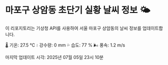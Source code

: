 
# 마포구 상암동 초단기 실황 날씨 정보 🌤️

이 리포지토리는 기상청 API를 사용하여 서울 마포구 상암동의 날씨 정보를 업데이트합니다. 

🌡️ 기온: 27.5 ℃
💧 강수량: 0 mm
💦 습도: 77 %
🌬️ 풍속: 1.2 m/s

마지막 업데이트 시각: 2025년 07월 05일 23시 10분    
